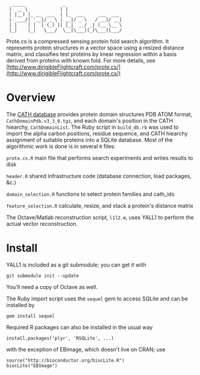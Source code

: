       _____              _                     
     |  __ \            | |                    
     | |__) |_ __  ___  | |_  ___     ___  ___ 
     |  ___/| '__|/ _ \ | __|/ _ \   / __|/ __|
     | |    | |  | (_) || |_|  __/ _| (__ \__ \
     |_|    |_|   \___/  \__|\___|(_)\___||___/
                                                   

Prote.cs is a compressed sensing protein fold search algorithm.
It represents protein structures in a vector space using a resized distance matrix, and classifies test proteins by linear regression within a basis derived from proteins with known fold.
For more details, see [http://www.dirigibleFlightcraft.com/prote.cs/](http://www.dirigibleFlightcraft.com/prote.cs/)




Overview
========

The [CATH database](http://www.cathdb.info/wiki/doku.php?id=data:index) provides protein domain structures PDB ATOM format, `CathDomainPdb.v3_3_0.tgz`, and each domain's position in the CATH hiearchy, `CathDomainList`.
The Ruby script in `build_db.rb` was used to import the alpha carbon positions, residue sequence, and CATH hiearchy assignment of suitable proteins into a SQLite database.
Most of the algorithmic work is done is in several `R` files:

`prote.cs.R` main file that performs search experiments and writes results to disk

`header.R` shared infrastructure code (database connection, load packages, &c.)

`domain_selection.R` functions to select protein families and cath_ids

`feature_selection.R` calculate, resize, and stack a protein's distance matrix


The Octave/Matlab reconstruction script, `l1l2.m`, uses YALL1 to perform the actual vector reconstruction.




Install
=======

YALL1 is included as a git submodule; you can get it with

    git submodule init --update

You'll need a copy of Octave as well.

The Ruby import script uses the `sequel` gem to access SQLite and can be installed by

    gem install sequel

Required R packages can also be installed in the usual way
  
    install.packages('plyr', 'RSQLite', ...)

with the exception of EBimage, which doesn't live on CRAN; use

    source("http://bioconductor.org/biocLite.R")
    biocLite("EBImage")
